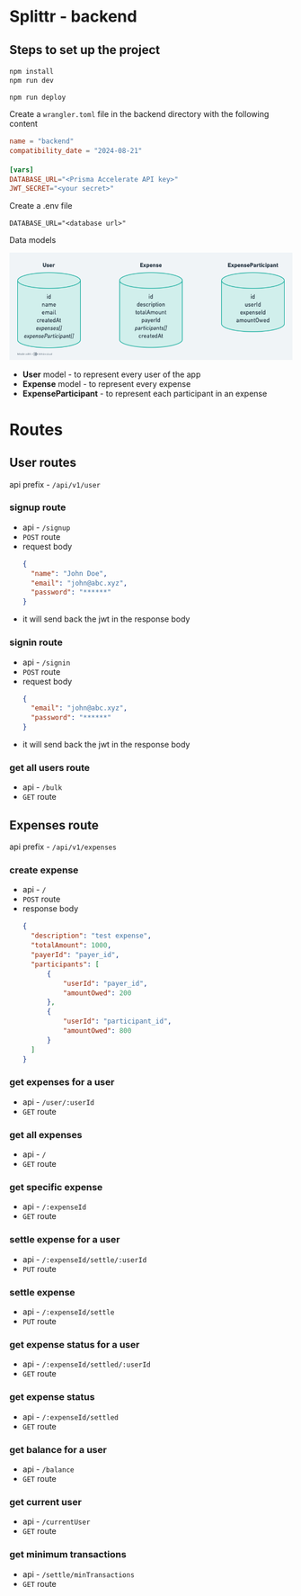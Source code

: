 # Splittr - backend

## Steps to set up the project

```
npm install
npm run dev
```

```
npm run deploy
```

Create a `wrangler.toml` file in the backend directory with the following content

```toml
name = "backend"
compatibility_date = "2024-08-21"

[vars]
DATABASE_URL="<Prisma Accelerate API key>"
JWT_SECRET="<your secret>"
```

Create a .env file

```.env
DATABASE_URL="<database url>"
```

Data models

![data model](../assets/splittr.png)

- **User** model - to represent every user of the app
- **Expense** model - to represent every expense
- **ExpenseParticipant** - to represent each participant in an expense

# Routes

## User routes

api prefix - `/api/v1/user`

### signup route

- api - `/signup`
- `POST` route
- request body
  ```json
  {
    "name": "John Doe",
    "email": "john@abc.xyz",
    "password": "******"
  }
  ```
- it will send back the jwt in the response body

### signin route

- api - `/signin`
- `POST` route
- request body
  ```json
  {
    "email": "john@abc.xyz",
    "password": "******"
  }
  ```
- it will send back the jwt in the response body

### get all users route

- api - `/bulk`
- `GET` route

## Expenses route

api prefix - `/api/v1/expenses`

### create expense

- api - `/`
- `POST` route
- response body
  ```json
  {
    "description": "test expense",
    "totalAmount": 1000,
    "payerId": "payer_id",
    "participants": [
        {
            "userId": "payer_id",
            "amountOwed": 200
        },
        {
            "userId": "participant_id",
            "amountOwed": 800
        }
    ]
  }
  ```

### get expenses for a user

- api - `/user/:userId`
- `GET` route

### get all expenses

- api - `/`
- `GET` route

### get specific expense

- api - `/:expenseId`
- `GET` route

### settle expense for a user

- api - `/:expenseId/settle/:userId`
- `PUT` route

### settle expense

- api - `/:expenseId/settle`
- `PUT` route

### get expense status for a user

- api - `/:expenseId/settled/:userId`
- `GET` route

### get expense status

- api - `/:expenseId/settled`
- `GET` route

### get balance for a user

- api - `/balance`
- `GET` route

### get current user

- api - `/currentUser`
- `GET` route

### get minimum transactions

- api - `/settle/minTransactions`
- `GET` route